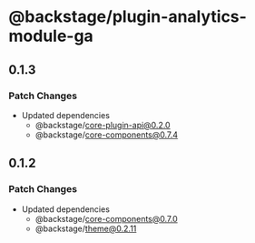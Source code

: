 # @backstage/plugin-analytics-module-ga

## 0.1.3

### Patch Changes

- Updated dependencies
  - @backstage/core-plugin-api@0.2.0
  - @backstage/core-components@0.7.4

## 0.1.2

### Patch Changes

- Updated dependencies
  - @backstage/core-components@0.7.0
  - @backstage/theme@0.2.11
